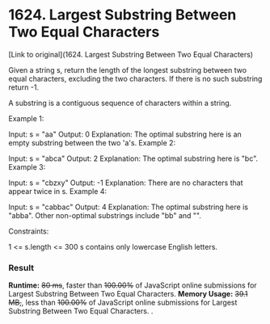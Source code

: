 # 1624. Largest Substring Between Two Equal Characters
[Link to original](1624. Largest Substring Between Two Equal Characters)

Given a string s, return the length of the longest substring between two equal characters, excluding the two characters. If there is no such substring return -1.

A substring is a contiguous sequence of characters within a string.



Example 1:

Input: s = "aa"
Output: 0
Explanation: The optimal substring here is an empty substring between the two 'a's.
Example 2:

Input: s = "abca"
Output: 2
Explanation: The optimal substring here is "bc".
Example 3:

Input: s = "cbzxy"
Output: -1
Explanation: There are no characters that appear twice in s.
Example 4:

Input: s = "cabbac"
Output: 4
Explanation: The optimal substring here is "abba". Other non-optimal substrings include "bb" and "".


Constraints:

1 <= s.length <= 300
s contains only lowercase English letters.

### Result

**Runtime:** ~~80 ms~~, faster than ~~100.00%~~ of JavaScript online submissions for Largest Substring Between Two Equal Characters.
**Memory Usage:** ~~39.1 MB,~~, less than ~~100.00%~~ of JavaScript online submissions for Largest Substring Between Two Equal Characters.
.
